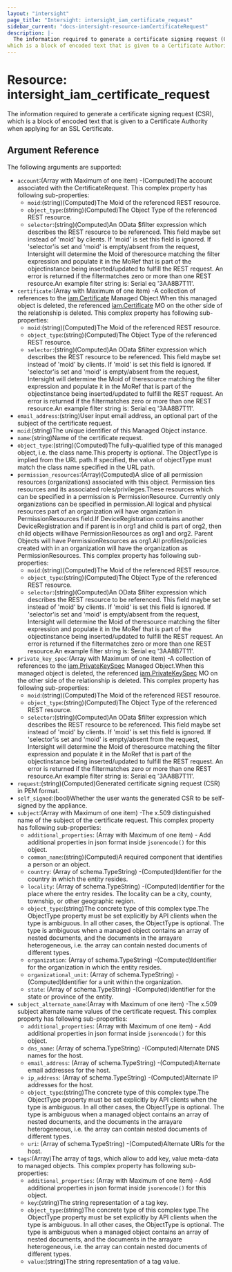 ```yaml
---
layout: "intersight"
page_title: "Intersight: intersight_iam_certificate_request"
sidebar_current: "docs-intersight-resource-iamCertificateRequest"
description: |-
  The information required to generate a certificate signing request (CSR),
which is a block of encoded text that is given to a Certificate Authority when applying for an SSL Certificate.
---
```


# Resource: intersight_iam_certificate_request
The information required to generate a certificate signing request (CSR),
which is a block of encoded text that is given to a Certificate Authority when applying for an SSL Certificate.
## Argument Reference
The following arguments are supported:
* `account`:(Array with Maximum of one item) -(Computed)The account associated with the CertificateRequest.
This complex property has following sub-properties:
  + `moid`:(string)(Computed)The Moid of the referenced REST resource.
  + `object_type`:(string)(Computed)The Object Type of the referenced REST resource.
  + `selector`:(string)(Computed)An OData $filter expression which describes the REST resource to be referenced. This field maybe set instead of 'moid' by clients. If 'moid' is set this field is ignored. If 'selector'is set and 'moid' is empty/absent from the request, Intersight will determine the Moid of theresource matching the filter expression and populate it in the MoRef that is part of the objectinstance being inserted/updated to fulfill the REST request. An error is returned if the filtermatches zero or more than one REST resource.An example filter string is: Serial eq '3AA8B7T11'.
* `certificate`:(Array with Maximum of one item) -A collection of references to the [iam.Certificate](mo://iam.Certificate) Managed Object.When this managed object is deleted, the referenced [iam.Certificate](mo://iam.Certificate) MO on the other side of the relationship is deleted.
This complex property has following sub-properties:
  + `moid`:(string)(Computed)The Moid of the referenced REST resource.
  + `object_type`:(string)(Computed)The Object Type of the referenced REST resource.
  + `selector`:(string)(Computed)An OData $filter expression which describes the REST resource to be referenced. This field maybe set instead of 'moid' by clients. If 'moid' is set this field is ignored. If 'selector'is set and 'moid' is empty/absent from the request, Intersight will determine the Moid of theresource matching the filter expression and populate it in the MoRef that is part of the objectinstance being inserted/updated to fulfill the REST request. An error is returned if the filtermatches zero or more than one REST resource.An example filter string is: Serial eq '3AA8B7T11'.
* `email_address`:(string)User input email address, an optional part of the subject of the certificate request.
* `moid`:(string)The unique identifier of this Managed Object instance.
* `name`:(string)Name of the certificate request.
* `object_type`:(string)(Computed)The fully-qualified type of this managed object, i.e. the class name.This property is optional. The ObjectType is implied from the URL path.If specified, the value of objectType must match the class name specified in the URL path.
* `permission_resources`:(Array)(Computed)A slice of all permission resources (organizations) associated with this object. Permission ties resources and its associated roles/privileges.These resources which can be specified in a permission is PermissionResource. Currently only organizations can be specified in permission.All logical and physical resources part of an organization will have organization in PermissionResources field.If DeviceRegistration contains another DeviceRegistration and if parent is in org1 and child is part of org2, then child objects willhave PermissionResources as org1 and org2. Parent Objects will have PermissionResources as org1.All profiles/policies created with in an organization will have the organization as PermissionResources.
This complex property has following sub-properties:
  + `moid`:(string)(Computed)The Moid of the referenced REST resource.
  + `object_type`:(string)(Computed)The Object Type of the referenced REST resource.
  + `selector`:(string)(Computed)An OData $filter expression which describes the REST resource to be referenced. This field maybe set instead of 'moid' by clients. If 'moid' is set this field is ignored. If 'selector'is set and 'moid' is empty/absent from the request, Intersight will determine the Moid of theresource matching the filter expression and populate it in the MoRef that is part of the objectinstance being inserted/updated to fulfill the REST request. An error is returned if the filtermatches zero or more than one REST resource.An example filter string is: Serial eq '3AA8B7T11'.
* `private_key_spec`:(Array with Maximum of one item) -A collection of references to the [iam.PrivateKeySpec](mo://iam.PrivateKeySpec) Managed Object.When this managed object is deleted, the referenced [iam.PrivateKeySpec](mo://iam.PrivateKeySpec) MO on the other side of the relationship is deleted.
This complex property has following sub-properties:
  + `moid`:(string)(Computed)The Moid of the referenced REST resource.
  + `object_type`:(string)(Computed)The Object Type of the referenced REST resource.
  + `selector`:(string)(Computed)An OData $filter expression which describes the REST resource to be referenced. This field maybe set instead of 'moid' by clients. If 'moid' is set this field is ignored. If 'selector'is set and 'moid' is empty/absent from the request, Intersight will determine the Moid of theresource matching the filter expression and populate it in the MoRef that is part of the objectinstance being inserted/updated to fulfill the REST request. An error is returned if the filtermatches zero or more than one REST resource.An example filter string is: Serial eq '3AA8B7T11'.
* `request`:(string)(Computed)Generated certificate signing request (CSR) in PEM format.
* `self_signed`:(bool)Whether the user wants the generated CSR to be self-signed by the appliance.
* `subject`:(Array with Maximum of one item) -The x.509 distinguished name of the subject of the certificate request.
This complex property has following sub-properties:
  + `additional_properties`:
(Array with Maximum of one item) - Add additional properties in json format inside `jsonencode()` for this object.
  + `common_name`:(string)(Computed)A required component that identifies a person or an object.
  + `country`:
                (Array of schema.TypeString) -(Computed)Identifier for the country in which the entity resides.
  + `locality`:
                (Array of schema.TypeString) -(Computed)Identifier for the place where the entry resides. The locality can be a city, county, township, or other geographic region.
  + `object_type`:(string)The concrete type of this complex type.The ObjectType property must be set explicitly by API clients when the type is ambiguous. In all other cases, the ObjectType is optional. The type is ambiguous when a managed object contains an array of nested documents, and the documents in the arrayare heterogeneous, i.e. the array can contain nested documents of different types.
  + `organization`:
                (Array of schema.TypeString) -(Computed)Identifier for the organization in which the entity resides.
  + `organizational_unit`:
                (Array of schema.TypeString) -(Computed)Identifier for a unit within the organization.
  + `state`:
                (Array of schema.TypeString) -(Computed)Identifier for the state or province of the entity.
* `subject_alternate_name`:(Array with Maximum of one item) -The x.509 subject alternate name values of the certificate request.
This complex property has following sub-properties:
  + `additional_properties`:
(Array with Maximum of one item) - Add additional properties in json format inside `jsonencode()` for this object.
  + `dns_name`:
                (Array of schema.TypeString) -(Computed)Alternate DNS names for the host.
  + `email_address`:
                (Array of schema.TypeString) -(Computed)Alternate email addresses for the host.
  + `ip_address`:
                (Array of schema.TypeString) -(Computed)Alternate IP addresses for the host.
  + `object_type`:(string)The concrete type of this complex type.The ObjectType property must be set explicitly by API clients when the type is ambiguous. In all other cases, the ObjectType is optional. The type is ambiguous when a managed object contains an array of nested documents, and the documents in the arrayare heterogeneous, i.e. the array can contain nested documents of different types.
  + `uri`:
                (Array of schema.TypeString) -(Computed)Alternate URIs for the host.
* `tags`:(Array)The array of tags, which allow to add key, value meta-data to managed objects.
This complex property has following sub-properties:
  + `additional_properties`:
(Array with Maximum of one item) - Add additional properties in json format inside `jsonencode()` for this object.
  + `key`:(string)The string representation of a tag key.
  + `object_type`:(string)The concrete type of this complex type.The ObjectType property must be set explicitly by API clients when the type is ambiguous. In all other cases, the ObjectType is optional. The type is ambiguous when a managed object contains an array of nested documents, and the documents in the arrayare heterogeneous, i.e. the array can contain nested documents of different types.
  + `value`:(string)The string representation of a tag value.
